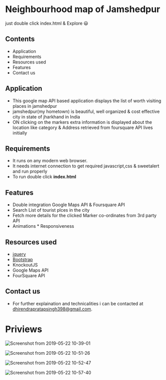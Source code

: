 # Neighbourhood map of Jamshedpur

just double click index.html & Explore  :smiley:

## Contents

* Application
* Requirements
* Resources used
* Features
* Contact us

## Application

* This google map API based application displays the list of worth visiting places in jamshedpur
* jamshedpur(my hometown) is beautiful, well organized & cost effective city in state of jharkhand in India
* ON clicking on the markers extra information  is displayed about the location like category & Address retrieved from foursquare API
lives initially

## Requirements

* It runs on any modern web browser.
* It needs internet connection to get required javascript,css & sweetalert and run properly
* To run double click **index.html**

## Features

* Double integration Google Maps API & Foursquare API
* Search List of tourist plces in the city
* Fetch more details for the clicked Marker co-ordinates from 3rd party API
* Animations * Responsiveness


## Resources used

* [jquery](https://ajax.googleapis.com/ajax/libs/jquery/3.2.1/jquery.min.js)
* [Bootstrap](https://maxcdn.bootstrapcdn.com/bootstrap/3.3.7/js/bootstrap.min.js)
* KnockoutJS
* Google Maps API
* FourSquare API

## Contact us

* For further explaination and technicalities i can be contacted at dhirendrapratapsingh398@gmail.com.

# Priviews

![Screenshot from 2019-05-22 10-39-01](https://user-images.githubusercontent.com/32532380/58149449-9fca3c80-7c80-11e9-8cd1-859905c6be13.png)

![Screenshot from 2019-05-22 10-51-26](https://user-images.githubusercontent.com/32532380/58149450-9fca3c80-7c80-11e9-9ece-85011b28c2a8.png)

![Screenshot from 2019-05-22 10-52-47](https://user-images.githubusercontent.com/32532380/58149451-9fca3c80-7c80-11e9-9a3b-727cefe85569.png)

![Screenshot from 2019-05-22 10-57-40](https://user-images.githubusercontent.com/32532380/58149452-9fca3c80-7c80-11e9-87a4-b340ab46bc11.png)

